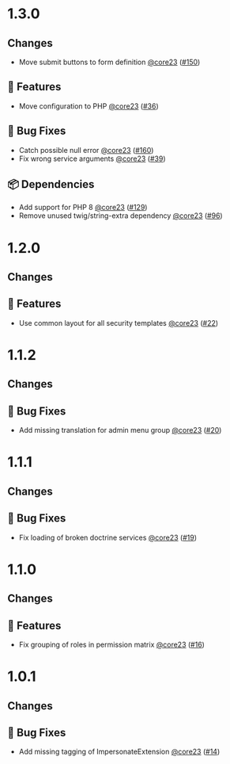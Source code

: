 # 1.3.0

## Changes

- Move submit buttons to form definition [@core23] ([#150])

## 🚀 Features

- Move configuration to PHP [@core23] ([#36])

## 🐛 Bug Fixes

- Catch possible null error [@core23] ([#160])
- Fix wrong service arguments [@core23] ([#39])

## 📦 Dependencies

- Add support for PHP 8 [@core23] ([#129])
- Remove unused twig/string-extra dependency [@core23] ([#96])

# 1.2.0

## Changes

## 🚀 Features

- Use common layout for all security templates [@core23] ([#22])

# 1.1.2

## Changes

## 🐛 Bug Fixes

- Add missing translation for admin menu group [@core23] ([#20])

# 1.1.1

## Changes

## 🐛 Bug Fixes

- Fix loading of broken doctrine services [@core23] ([#19])

# 1.1.0

## Changes

## 🚀 Features

- Fix grouping of roles in permission matrix [@core23] ([#16])

# 1.0.1

## Changes

## 🐛 Bug Fixes

- Add missing tagging of ImpersonateExtension [@core23] ([#14])

[#22]: https://github.com/nucleos/NucleosUserAdminBundle/pull/22
[#20]: https://github.com/nucleos/NucleosUserAdminBundle/pull/20
[#19]: https://github.com/nucleos/NucleosUserAdminBundle/pull/19
[#16]: https://github.com/nucleos/NucleosUserAdminBundle/pull/16
[#14]: https://github.com/nucleos/NucleosUserAdminBundle/pull/14
[@core23]: https://github.com/core23
[#160]: https://github.com/nucleos/NucleosUserAdminBundle/pull/160
[#150]: https://github.com/nucleos/NucleosUserAdminBundle/pull/150
[#129]: https://github.com/nucleos/NucleosUserAdminBundle/pull/129
[#96]: https://github.com/nucleos/NucleosUserAdminBundle/pull/96
[#39]: https://github.com/nucleos/NucleosUserAdminBundle/pull/39
[#36]: https://github.com/nucleos/NucleosUserAdminBundle/pull/36
